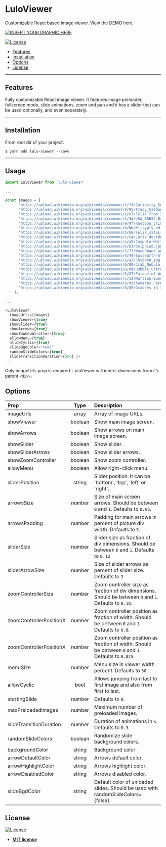 # LuloViewer

Customizable React based image viewer. View the <a href="https://lulo-viewer.herokuapp.com/" rel="noopener noreferrer" target="_blank">DEMO</a> here.

[![INSERT YOUR GRAPHIC HERE](https://gdurl.com/2mMv)](https://lulo-viewer.herokuapp.com/)

[![License](http://img.shields.io/:license-mit-blue.svg?style=flat-square)](http://badges.mit-license.org)

- [Features](#features)
- [Installation](#installation)
- [Options](#options)
- [License](#license)

---

## Features

Fully customizable React image viewer. It features image preloader, fullscreen mode, slide animations, zoom and pan and it has a slider that can be used optionally, and even separately.

---

## Installation

From root dir of your project:

```shell
$ yarn add lulo-viewer --save
```

---

## Usage

```javascript
import LuloViewer from 'lulo-viewer'

...

const images = [
      'https://upload.wikimedia.org/wikipedia/commons/f/f3/Curiosity_Self-Portrait_at_%27Big_Sky%27_Drilling_Site.jpg',
      'https://upload.wikimedia.org/wikipedia/commons/9/95/Tracy_Caldwell_Dyson_in_Cupola_ISS.jpg',
      'https://upload.wikimedia.org/wikipedia/commons/e/e7/Felix_from_ISS_03_sept_2007_1138Z.jpg',
      'https://upload.wikimedia.org/wikipedia/commons/4/4d/USA_10654_Bryce_Canyon_Luca_Galuzzi_2007.jpg',
      'https://upload.wikimedia.org/wikipedia/commons/9/9f/Raccoon_climbing_in_tree_-_Cropped_and_color_corrected.jpg',
      'https://upload.wikimedia.org/wikipedia/commons/b/bb/Kittyply_edit1.jpg',
      'https://upload.wikimedia.org/wikipedia/commons/b/b6/Felis_catus-cat_on_snow.jpg',
      'https://upload.wikimedia.org/wikipedia/commons/c/ca/Larix_decidua_Aletschwald.jpg',
      'https://upload.wikimedia.org/wikipedia/commons/a/a5/ComputerHotline_-_Snow_crystals_%28by%29.jpg',
      'https://upload.wikimedia.org/wikipedia/commons/b/b3/Dolphind.jpg',
      'https://upload.wikimedia.org/wikipedia/commons/7/7f/Waschbaer_auf_dem_Dach.jpg',
      'https://upload.wikimedia.org/wikipedia/commons/4/44/EpicEarth-Globespin%282016May29%29.gif',
      'https://upload.wikimedia.org/wikipedia/commons/a/a2/SN1994D.jpg',
      'https://upload.wikimedia.org/wikipedia/commons/0/00/Crab_Nebula.jpg',
      'https://upload.wikimedia.org/wikipedia/commons/0/0d/Hubble_ultra_deep_field_high_rez_edit1.jpg',
      'https://upload.wikimedia.org/wikipedia/commons/8/87/Palace_of_Westminster_from_the_dome_on_Methodist_Central_Hall.jpg',
      'https://upload.wikimedia.org/wikipedia/commons/c/c2/Martian-Sunset-O-de-Goursac-Curiosity-2013.jpg',
      'https://upload.wikimedia.org/wikipedia/commons/0/03/Tavares.Forum.Romanum.redux.jpg',
      'https://upload.wikimedia.org/wikipedia/commons/8/89/Grasses_in_the_Valles_Caldera_2014-06-26.JPG'
    ];
    
...

<LuloViewer
  imageUrls={images}
  showViewer={true}
  showSlider={true}
  showArrows={true}
  showZoomController={true}
  allowMenu={true}
  allowCyclic={true}
  slideBgdColor="teal"
  randomSlideColors={true}
  slideTransitionDuration={500} />
...

```

Only imageUrls prop is required. LuloViewer will inherit dimensions from it's parent `<div>`.

## Options

| Prop                    |  Type   | Description                                                                                            |
| :---------------------- | :-----: | :----------------------------------------------------------------------------------------------------- |
| imageUrls               |  array  | Array of image URLs.                                                                                   |
| showViewer              | boolean | Show main image screen.                                                                                |
| showArrows              | boolean | Show arrows on main image screen.                                                                      |
| showSlider              | boolean | Show slider.                                                                                           |
| showSliderArrows        | boolean | Show slider arrows.                                                                                    |
| showZoomController      | boolean | Show zoom controller.                                                                                  |
| allowMenu               | boolean | Allow right-click menu.                                                                                |
| sliderPosition          | string  | Slider position. It can be 'bottom', 'top', 'left' or 'right'.                                         |
| arrowsSize              | number  | Size of main screen arrows. Should be between `0` and `1`. Defaults to `0.05`.                         |
| arrowsPadding           | number  | Padding for main arrows in percent of picture div width. Defaults to `5`.                              |
| sliderSize              | number  | Slider size as fraction of div dimensions. Should be between `0` and `1`. Defaults to `0.12`           |
| sliderArrowSize         | number  | Size of slider arrows as percent of slider size. Defaults to `3`.                                      |
| zoomControllerSize      | number  | Zoom controller size as fraction of div dimensions. Should be between `0` and `1`. Defaults to `0.18`. |
| zoomControllerPositionX | number  | Zoom controller position as fraction of width. Should be between `0` and `1`. Defaults to `0.8`.       |
| zoomControllerPositionX | number  | Zoom controller position as fraction of width. Should be between `0` and `1`. Defaults to `0.025`.     |
| menuSize                | number  | Menu size in viewer width percent. Defaults to `30`.                                                   |
| allowCyclic             |  bool   | Allows jumping from last to first image and also from first to last.                                   |
| startingSlide           | number  | Defaults to `0`.                                                                                       |
| maxPreloadedImages      | number  | Maximum number of preloaded images.                                                                    |
| slideTransitionDuration | number  | Duration of animations in `s`. Defaults to `0.3`.                                                      |
| randomSlideColors       | boolean | Randomize slide background colors.                                                                     |
| backgroundColor         | string  | Background color.                                                                                      |
| arrowDefaultColor       | string  | Arrows default color.                                                                                  |
| arrowHighlightColor     | string  | Arrows highlight color.                                                                                |
| arrowDisabledColor      | string  | Arrows disabled color.                                                                                 |
| slideBgdColor           | string  | Default color of unloaded slides. Should be used with randomSlideColors={false}.                       |

## License

[![License](http://img.shields.io/:license-mit-blue.svg?style=flat-square)](http://badges.mit-license.org)

- **[MIT license](http://opensource.org/licenses/mit-license.php)**
